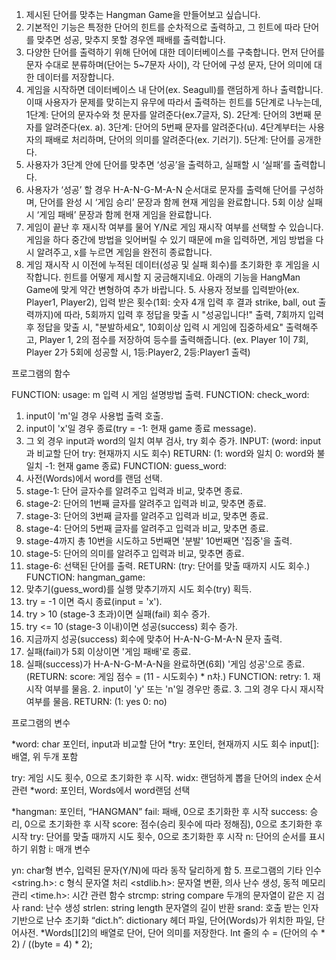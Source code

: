 1. 제시된 단어를 맞추는 Hangman Game을 만들어보고 싶습니다.
2. 기본적인 기능은 특정한 단어의 힌트를 순차적으로 출력하고, 그 힌트에 따라 단어를 맞추면 성공, 맞추지 못할 경우엔 패배를 출력합니다.
3. 다양한 단어를 출력하기 위해 단어에 대한 데이터베이스를 구축합니다. 먼저 단어를 문자 수대로 분류하며(단어는 5~7문자 사이), 각 단어에 구성 문자, 단어 의미에 대한 데이터를 저장합니다.
4. 게임을 시작하면 데이터베이스 내 단어(ex. Seagull)를 랜덤하게 하나 출력합니다. 이때 사용자가 문제를 맞히는지 유무에 따라서 출력하는 힌트를 5단계로 나누는데, 1단계: 단어의 문자수와 첫 문자를 알려준다(ex.7글자, S). 2단계: 단어의 3번째 문자를 알려준다(ex. a). 3단계: 단어의 5번째 문자를 알려준다(u). 4단계부터는 사용자의 패배로 처리하며, 단어의 의미를 알려준다(ex. 기러기). 5단계: 단어를 공개한다.
5. 사용자가 3단계 안에 단어를 맞추면 ‘성공’을 출력하고, 실패할 시 ‘실패’를 출력합니다.
6. 사용자가 ‘성공’ 할 경우 H-A-N-G-M-A-N 순서대로 문자를 출력해 단어를 구성하며, 단어를 완성 시 ‘게임 승리’ 문장과 함께 현재 게임을 완료합니다. 5회 이상 실패 시 ‘게임 패배’ 문장과 함께 현재 게임을 완료합니다.
7. 게임이 끝난 후 재시작 여부를 물어 Y/N로 게임 재시작 여부를 선택할 수 있습니다. 게임을 하다 중간에 방법을 잊어버릴 수 있기 때문에 m을 입력하면, 게임 방법을 다시 알려주고, x를 누르면 게임을 완전히 종료합니다.
8. 게임 재시작 시 이전에 누적된 데이터(성공 및 실패 회수)를 초기화한 후 게임을 시작합니다.
힌트를 어떻게 제시할 지 궁금해지네요. 아래의 기능을 HangMan Game에 맞게 약간 변형하여 추가 바랍니다. 5. 사용자 정보를 입력받아(ex. Player1, Player2), 입력 받은 횟수(1회: 숫자 4개 입력 후 결과 strike, ball, out 출력까지)에 따라, 5회까지 입력 후 정답을 맞출 시 "성공입니다!" 출력, 7회까지 입력 후 정답을 맞출 시, "분발하세요", 10회이상 입력 시 게임에 집중하세요" 출력해주고, Player 1, 2의 점수를 저장하여 등수를 출력해줍니다. (ex. Player 1이 7회, Player 2가 5회에 성공할 시, 1등:Player2, 2등:Player1 출력)

프로그램의 함수

FUNCTION: usage: m 입력 시 게임 설명방법 출력.
FUNCTION: check_word: 
1. input이 'm'일 경우 사용법 출력 호출. 
2. input이 'x'일 경우 종료(try = -1: 현재 game 종료 message). 
3. 그 외 경우 input과 word의 일치 여부 검사, try 회수 증가. 
INPUT: (word: input과 비교할 단어 try: 현재까지 시도 회수) 
RETURN: (1: word와 일치 0: word와 불일치 -1: 현재 game 종료)
FUNCTION: guess_word: 
1. 사전(Words)에서 word를 랜덤 선택. 
2. stage-1: 단어 글자수를 알려주고 입력과 비교, 맞추면 종료. 
3. stage-2: 단어의 1번째 글자를 알려주고 입력과 비교, 맞추면 종료. 
4. stage-3: 단어의 3번째 글자를 알려주고 입력과 비교, 맞추면 종료. 
5. stage-4: 단어의 5번째 글자를 알려주고 입력과 비교, 맞추면 종료. 
6. stage-4까지 총 10번을 시도하고 5번째면 '분발' 10번째면 '집중'을 출력. 
7. stage-5: 단어의 의미를 알려주고 입력과 비교, 맞추면 종료. 
8. stage-6: 선택된 단어를 출력. 
RETURN: (try: 단어를 맞출 때까지 시도 회수.)
FUNCTION: hangman_game: 
1. 맞추기(guess_word)를 실행 맞추기까지 시도 회수(try) 획득. 
2. try = -1 이면 즉시 종료(input = 'x'). 
3. try > 10 (stage-3 초과)이면 실패(fail) 회수 증가. 
4. try <= 10 (stage-3 이내)이면 성공(success) 회수 증가. 
5. 지금까지 성공(success) 회수에 맞추어 H-A-N-G-M-A-N 문자 출력. 
6. 실패(fail)가 5회 이상이면 '게임 패배'로 종료. 
7. 실패(success)가 H-A-N-G-M-A-N을 완료하면(6회) '게임 성공'으로 종료. 
(RETURN: score: 게임 점수 = (11 - 시도회수) * n차.)
FUNCTION: retry: 1. 재시작 여부를 물음. 2. input이 'y' 또는 'n'일 경우만 종료. 3. 그외 경우 다시 재시작 여부를 물음. RETURN: (1: yes 0: no)

프로그램의 변수

*word: char 포인터, input과 비교할 단어
*try: 포인터, 현재까지 시도 회수
input[]: 배열, 위 두개 포함

try: 게임 시도 횟수, 0으로 초기화한 후 시작.
widx: 랜덤하게 뽑을 단어의 index 순서 관련
*word: 포인터, Words에서 word랜덤 선택

*hangman: 포인터, “HANGMAN”
fail: 패배, 0으로 초기화한 후 시작
success: 승리, 0으로 초기화한 후 시작
score: 점수(승리 횟수에 따라 정해짐), 0으로 초기화한 후 시작
try: 단어를 맞출 때까지 시도 횟수, 0으로 초기화한 후 시작
n: 단어의 순서를 표시하기 위함
i: 매개 변수

yn: char형 변수, 입력된 문자(Y/N)에 따라 동작 달리하게 함
5. 프로그램의 기타 인수
<string.h>: c 형식 문자열 처리
<stdlib.h>: 문자열 변환, 의사 난수 생성, 동적 메모리 관리 
<time.h>: 시간 관련 함수
strcmp: string compare 두개의 문자열이 같은 지 검사
rand: 난수 생성
strlen: string length 문자열의 길이 반환
srand: 호출 받는 인자 기반으로 난수 초기화
“dict.h”: dictionary 헤더 파일, 단어(Words)가 위치한 파일, 단어사전. *Words[][2]의 배열로 단어, 단어 의미를 저장한다.
	Int 줄의 수 = (단어의 수 * 2) / ((byte = 4) * 2);
